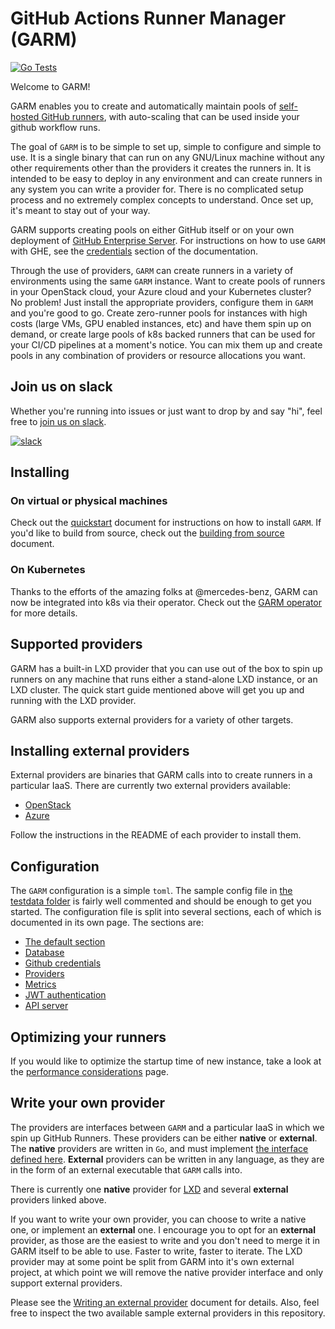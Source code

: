 # GitHub Actions Runner Manager (GARM)

[![Go Tests](https://github.com/cloudbase/garm/actions/workflows/go-tests.yml/badge.svg)](https://github.com/cloudbase/garm/actions/workflows/go-tests.yml)

Welcome to GARM!

GARM enables you to create and automatically maintain pools of [self-hosted GitHub runners](https://docs.github.com/en/actions/hosting-your-own-runners/about-self-hosted-runners), with auto-scaling that can be used inside your github workflow runs.

The goal of ```GARM``` is to be simple to set up, simple to configure and simple to use. It is a single binary that can run on any GNU/Linux machine without any other requirements other than the providers it creates the runners in. It is intended to be easy to deploy in any environment and can create runners in any system you can write a provider for. There is no complicated setup process and no extremely complex concepts to understand. Once set up, it's meant to stay out of your way.

GARM supports creating pools on either GitHub itself or on your own deployment of [GitHub Enterprise Server](https://docs.github.com/en/enterprise-server@3.5/admin/overview/about-github-enterprise-server). For instructions on how to use ```GARM``` with GHE, see the [credentials](/doc/github_credentials.md) section of the documentation.

Through the use of providers, `GARM` can create runners in a variety of environments using the same `GARM` instance. Want to create pools of runners in your OpenStack cloud, your Azure cloud and your Kubernetes cluster? No problem! Just install the appropriate providers, configure them in `GARM` and you're good to go. Create zero-runner pools for instances with high costs (large VMs, GPU enabled instances, etc) and have them spin up on demand, or create large pools of k8s backed runners that can be used for your CI/CD pipelines at a moment's notice. You can mix them up and create pools in any combination of providers or resource allocations you want.

## Join us on slack

Whether you're running into issues or just want to drop by and say "hi", feel free to [join us on slack](https://communityinviter.com/apps/garm-hq/garm).

[![slack](https://img.shields.io/badge/slack-garm-brightgreen.svg?logo=slack)](https://communityinviter.com/apps/garm-hq/garm)

## Installing

### On virtual or physical machines

Check out the [quickstart](/doc/quickstart.md) document for instructions on how to install ```GARM```. If you'd like to build from source, check out the [building from source](/doc/building_from_source.md) document.

### On Kubernetes

Thanks to the efforts of the amazing folks at @mercedes-benz, GARM can now be integrated into k8s via their operator. Check out the [GARM operator](https://github.com/mercedes-benz/garm-operator/) for more details.

## Supported providers

GARM has a built-in LXD provider that you can use out of the box to spin up runners on any machine that runs either a stand-alone LXD instance, or an LXD cluster. The quick start guide mentioned above will get you up and running with the LXD provider.

GARM also supports external providers for a variety of other targets.

## Installing external providers

External providers are binaries that GARM calls into to create runners in a particular IaaS. There are currently two external providers available:

* [OpenStack](https://github.com/cloudbase/garm-provider-openstack)
* [Azure](https://github.com/cloudbase/garm-provider-azure)

Follow the instructions in the README of each provider to install them. 

## Configuration

The ```GARM``` configuration is a simple ```toml```. The sample config file in [the testdata folder](/testdata/config.toml) is fairly well commented and should be enough to get you started. The configuration file is split into several sections, each of which is documented in its own page. The sections are:

* [The default section](/doc/config_default.md)
* [Database](/doc/database.md)
* [Github credentials](/doc/github_credentials.md)
* [Providers](/doc/providers.md)
* [Metrics](/doc/config_metrics.md)
* [JWT authentication](/doc/config_jwt_auth.md)
* [API server](/doc/config_api_server.md)

## Optimizing your runners

If you would like to optimize the startup time of new instance, take a look at the [performance considerations](/doc/performance_considerations.md) page.

## Write your own provider

The providers are interfaces between ```GARM``` and a particular IaaS in which we spin up GitHub Runners. These providers can be either **native** or **external**. The **native** providers are written in ```Go```, and must implement [the interface defined here](https://github.com/cloudbase/garm/blob/main/runner/common/provider.go#L22-L39). **External** providers can be written in any language, as they are in the form of an external executable that ```GARM``` calls into.

There is currently one **native** provider for [LXD](https://linuxcontainers.org/lxd/) and several **external** providers linked above.

If you want to write your own provider, you can choose to write a native one, or implement an **external** one. I encourage you to opt for an **external** provider, as those are the easiest to write and you don't need to merge it in GARM itself to be able to use. Faster to write, faster to iterate. The LXD provider may at some point be split from GARM into it's own external project, at which point we will remove the native provider interface and only support external providers.

Please see the [Writing an external provider](/doc/external_provider.md) document for details. Also, feel free to inspect the two available sample external providers in this repository.
